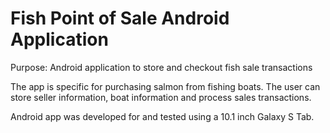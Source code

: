 Fish Point of Sale Android Application
============

Purpose: Android application to store and checkout fish sale transactions

The app is specific for purchasing salmon from fishing boats. The user can store seller information, boat information and process sales transactions.

Android app was developed for and tested using a 10.1 inch Galaxy S Tab.